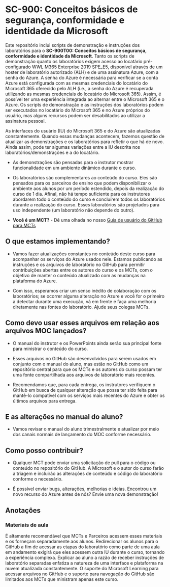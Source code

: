 # SC-900: Conceitos básicos de segurança, conformidade e identidade da Microsoft

Este repositório inclui scripts de demonstração e instruções dos laboratórios para o **SC-900T00: Conceitos básicos de segurança, conformidade e identidade da Microsoft**.  Tanto os scripts de demonstração quanto os laboratórios exigem acesso ao locatário pré-configurado WWL M365 Enterprise 2019 SPE_E5, disponível através de um hoster de laboratório autorizado (ALH) e de uma assinatura Azure, com a senha do Azure.  A senha do Azure é necessária para verificar se a conta Azure está configurada com as mesmas credenciais do locatário do Microsoft 365 oferecido pelo ALH (i.e., a senha do Azure é recuperada utilizando as mesmas credenciais do locatário do Microsoft 365).  Assim, é possível ter uma experiência integrada ao alternar entre o Microsoft 365 e o Azure.  Os scripts de demonstração e as instruções dos laboratórios podem ser executados no locatário do Microsoft 365 e no Azure próprios do usuário, mas alguns recursos podem ser desabilitados ao utilizar a assinatura pessoal.

As interfaces do usuário (IU) do Microsoft 365 e do Azure são atualizadas constantemente.  Quando essas mudanças acontecem, fazemos questão de atualizar as demonstrações e os laboratórios para refletir o que há de novo. Ainda assim, pode ter algumas variações entre a IU descrita nos laboratórios/demonstrações e a do locatário. 

- As demonstrações são pensadas para o instrutor mostrar funcionalidade em um ambiente dinâmico durante o curso.  

- Os laboratórios são complementares ao conteúdo do curso. Eles são pensados para os parceiros de ensino que podem disponibilizar o ambiente aos alunos por um período estendido, depois da realização do curso de 1 dia. Afinal, não há tempo suficiente para os instrutores abordarem todo o conteúdo do curso e concluírem todos os laboratórios durante a realização do curso. Esses laboratórios são projetados para uso independente (um laboratório não depende do outro).

- **Você é um MCT?** - Dê uma olhada no nosso [Guia de usuário do GitHub para MCTs](https://microsoftlearning.github.io/MCT-User-Guide/)


## O que estamos implementando?

- Vamos fazer atualizações constantes no conteúdo deste curso para acompanhar os serviços do Azure usados nele.  Estamos publicando as instruções e os arquivos de laboratório no GitHub para permitir contribuições abertas entre os autores do curso e os MCTs, com o objetivo de manter o conteúdo atualizado com as mudanças na plataforma do Azure.

- Com isso, esperamos criar um senso inédito de colaboração com os laboratórios; se ocorrer alguma alteração no Azure e você for o primeiro a detectar durante uma execução, vá em frente e faça uma melhoria diretamente nas fontes do laboratório.  Ajude seus colegas MCTs.

## Como devo usar esses arquivos em relação aos arquivos MOC lançados?

- O manual do instrutor e os PowerPoints ainda serão sua principal fonte para ministrar o conteúdo do curso.

- Esses arquivos no GitHub são desenvolvidos para serem usados em conjunto com o manual do aluno, mas estão no GitHub como um repositório central para que os MCTs e os autores do curso possam ter uma fonte compartilhada aos arquivos de laboratório mais recentes.

- Recomendamos que, para cada entrega, os instrutores verifiquem o GitHub em busca de qualquer alteração que possa ter sido feita para mantê-lo compatível com os serviços mais recentes do Azure e obter os últimos arquivos para entrega.

## E as alterações no manual do aluno?

- Vamos revisar o manual do aluno trimestralmente e atualizar por meio dos canais normais de lançamento do MOC conforme necessário.

## Como posso contribuir?

- Qualquer MCT pode enviar uma solicitação de pull para o código ou conteúdo no repositório do GitHub. A Microsoft e o autor do curso farão a triagem e incluirão as alterações de conteúdo e código do laboratório conforme o necessário.

- É possível enviar bugs, alterações, melhorias e ideias.  Encontrou um novo recurso do Azure antes de nós?  Envie uma nova demonstração!

## Anotações

### Materiais de aula

É altamente recomendável que MCTs e Parceiros acessem esses materiais e os forneçam separadamente aos alunos.  Redirecionar os alunos para o GitHub a fim de acessar as etapas do laboratório como parte de uma aula em andamento exigirá que eles acessem outra IU durante o curso, tornando a experiência complexa. Explicar ao aluno a razão de receber instruções de laboratório separadas enfatiza a natureza de uma interface e plataforma na nuvem atualizada constantemente. O suporte do Microsoft Learning para acessar arquivos no GitHub e o suporte para navegação do GitHub são limitados aos MCTs que ministram apenas este curso.
